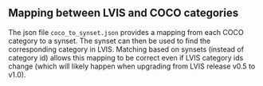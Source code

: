 ## Mapping between LVIS and COCO categories

The json file `coco_to_synset.json` provides a mapping from each COCO category
to a synset. The synset can then be used to find the corresponding category in
LVIS. Matching based on synsets (instead of category id) allows this mapping
to be correct even if LVIS category ids change (which will likely happen when
upgrading from LVIS release v0.5 to v1.0).
